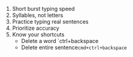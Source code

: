 1) Short burst typing speed
2) Syllables, not letters
3) Practice typing real sentences
4) Prioritize accuracy
5) Know your shortcuts
	- Delete a word `ctrl+backspace
	- Delete entire sentence`cmd+ctrl+backspace`
